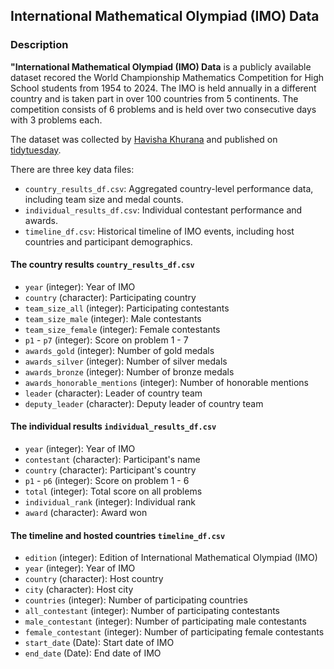 ## International Mathematical Olympiad (IMO) Data
### Description 
**"International Mathematical Olympiad (IMO) Data** is a publicly available dataset recored the World Championship Mathematics Competition for High School students from 1954 to 2024. The IMO is held annually in a different country and is taken part in over 100 countries from 5 continents. The competition consists of 6 problems and is held over two consecutive days with 3 problems each.

The dataset was collected by [Havisha Khurana](https://github.com/havishak) and published on [tidytuesday](https://github.com/rfordatascience/tidytuesday/blob/main/data/2024/2024-09-24/readme.md).

There are three key data files:
- `country_results_df.csv`: Aggregated country-level performance data, including team size and medal counts.
- `individual_results_df.csv`: Individual contestant performance and awards.
- `timeline_df.csv`: Historical timeline of IMO events, including host countries and participant demographics.

#### The country results `country_results_df.csv`
- `year` (integer): Year of IMO
- `country` (character): Participating country
- `team_size_all` (integer): Participating contestants
- `team_size_male` (integer): Male contestants
- `team_size_female` (integer): Female contestants
- `p1` - `p7` (integer): Score on problem 1 - 7
- `awards_gold` (integer): Number of gold medals
- `awards_silver` (integer): Number of silver medals
- `awards_bronze` (integer): Number of bronze medals
- `awards_honorable_mentions` (integer): Number of honorable mentions
- `leader` (character): Leader of country team
- `deputy_leader` (character): Deputy leader of country team

#### The individual results `individual_results_df.csv`
- `year` (integer): Year of IMO
- `contestant` (character): Participant's name
- `country` (character): Participant's country
- `p1` - `p6` (integer): Score on problem 1 - 6
- `total` (integer): Total score on all problems
- `individual_rank` (integer): Individual rank
- `award` (character): Award won

#### The timeline and hosted countries `timeline_df.csv`
- `edition` (integer): Edition of International Mathematical Olympiad (IMO)
- `year` (integer): Year of IMO
- `country` (character): Host country
- `city` (character): Host city
- `countries` (integer): Number of participating countries
- `all_contestant` (integer): Number of participating contestants
- `male_contestant` (integer): Number of participating male contestants
- `female_contestant` (integer): Number of participating female contestants
- `start_date` (Date): Start date of IMO
- `end_date` (Date): End date of IMO